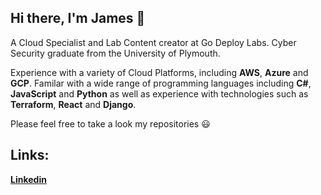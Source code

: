 ## Hi there, I'm James 👋

A Cloud Specialist and Lab Content creator at Go Deploy Labs. Cyber Security graduate from the University of Plymouth. 

Experience with a variety of Cloud Platforms, including **AWS**, **Azure** and **GCP**. Familar with a wide range of programming languages including **C#**, **JavaScript** and **Python** as well as experience with technologies such as **Terraform**, **React** and **Django**.

Please feel free to take a look my repositories :smiley:

## Links:
[**Linkedin**](https://www.linkedin.com/in/jamesw-white/)
